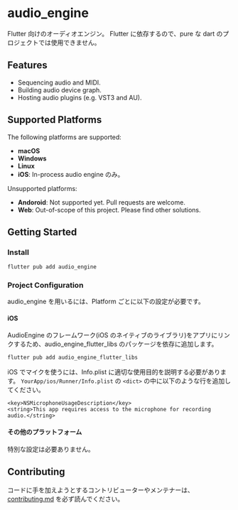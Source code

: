 # audio_engine

Flutter 向けのオーディオエンジン。
Flutter に依存するので、pure な dart のプロジェクトでは使用できません。

## Features

- Sequencing audio and MIDI.
- Building audio device graph.
- Hosting audio plugins (e.g. VST3 and AU).

## Supported Platforms

The following platforms are supported:

- **macOS**
- **Windows**
- **Linux**
- **iOS**: In-process audio engine のみ。

Unsupported platforms:

- **Andoroid**: Not supported yet. Pull requests are welcome.
- **Web**: Out-of-scope of this project. Please find other solutions.

## Getting Started

### Install

```sh
flutter pub add audio_engine
```

### Project Configuration

audio_engine を用いるには、Platform ごとに以下の設定が必要です。

#### iOS

AudioEngine のフレームワーク(iOS のネイティブのライブラリ)をアプリにリンクするため、audio_engine_flutter_libs のパッケージを依存に追加します。

```sh
flutter pub add audio_engine_flutter_libs
```

iOS でマイクを使うには、Info.plist に適切な使用目的を説明する必要があります。
`YourApp/ios/Runner/Info.plist` の `<dict>` の中に以下のような行を追加してください。

```
<key>NSMicrophoneUsageDescription</key>
<string>This app requires access to the microphone for recording audio.</string>
```

#### その他のプラットフォーム

特別な設定は必要ありません。

## Contributing

コードに手を加えようとするコントリビューターやメンテナーは、[contributing.md](./contributing.md) を必ず読んでください。
